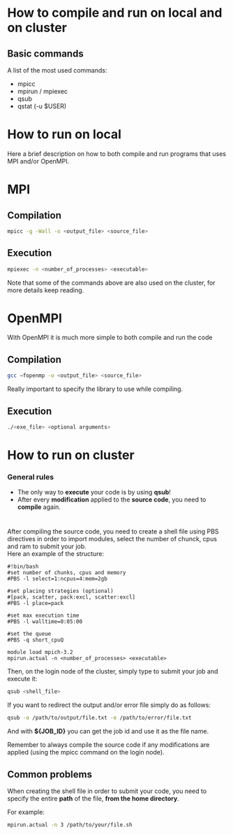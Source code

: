 # How to compile and run on local and on cluster

## Basic commands
A list of the most used commands:
- mpicc
- mpirun / mpiexec
- qsub
- qstat (-u $USER)

# How to run on local
Here a brief description on how to both compile and run programs
that uses MPI and/or OpenMPI.

# MPI

## Compilation
```bash
mpicc -g -Wall -o <output_file> <source_file>
```

## Execution
```bash
mpiexec -n <number_of_processes> <executable>
```

Note that some of the commands above are also used on the cluster,
for more details keep reading.

# OpenMPI
With OpenMPI it is much more simple to both compile and run the code

## Compilation
```bash
gcc −fopenmp -o <output_file> <source_file>
```
Really important to specify the library to use while compiling.

## Execution
```bash
./<exe_file> <optional arguments>
```

# How to run on cluster

### General rules
- The only way to __execute__ your code is by using __qsub__!
- After every __modification__ applied to the __source code__, you need to __compile__ again.

#

After compiling the source code, you need to create a shell file
using PBS directives in order to import modules, select the number
of chunck, cpus and ram to submit your job.<br/>
Here an example of the structure:

```shell
#!bin/bash
#set number of chunks, cpus and memory
#PBS -l select=1:ncpus=4:mem=2gb

#set placing strategies (optional)
#[pack, scatter, pack:excl, scatter:excl]
#PBS -l place=pack

#set max execution time
#PBS -l walltime=0:05:00

#set the queue
#PBS -q short_cpuQ

module load mpich-3.2
mpirun.actual -n <number_of_processes> <executable>
```

Then, on the login node of the cluster, simply type to submit your job
and execute it:

```bash
qsub <shell_file>
```

If you want to redirect the output and/or error file simply do as follows:

```bash
qsub -o /path/to/output/file.txt -e /path/to/error/file.txt
```
And with __${JOB_ID}__ you can get the job id and use it as the file name.


Remember to always compile the source code if any modifications are applied (using the mpicc command on the login node).

## Common problems
When creating the shell file in order to submit your code, you need to specify the entire __path__ of the file, __from the home directory__.

For example: 
```bash
mpirun.actual -n 3 /path/to/your/file.sh
```